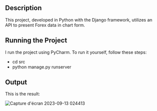 Description
----------

This project, developed in Python with the Django framework, utilizes an API to present Forex data in chart form.

Running the Project
--------------------

I run the project using PyCharm. To run it yourself, follow these steps:
- cd src
- python manage.py runserver

Output
------

This is the result:

![Capture d'écran 2023-09-13 024413](https://github.com/ibra-mboula/Stocks-visualization/assets/78673312/9666762a-ca46-4a54-83e6-a91865fb7593)
